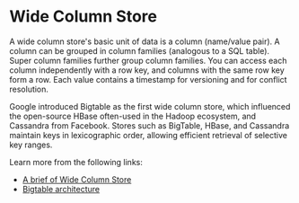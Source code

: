 # Wide Column Store

A wide column store's basic unit of data is a column (name/value pair). A column can be grouped in column families (analogous to a SQL table). Super column families further group column families. You can access each column independently with a row key, and columns with the same row key form a row. Each value contains a timestamp for versioning and for conflict resolution.

Google introduced Bigtable as the first wide column store, which influenced the open-source HBase often-used in the Hadoop ecosystem, and Cassandra from Facebook. Stores such as BigTable, HBase, and Cassandra maintain keys in lexicographic order, allowing efficient retrieval of selective key ranges.

Learn more from the following links:

- [A brief of Wide Column Store](https://github.com/donnemartin/system-design-primer#Wide%20column%20store)
- [Bigtable architecture](https://www.read.seas.harvard.edu/~kohler/class/cs239-w08/chang06bigtable.pdf)